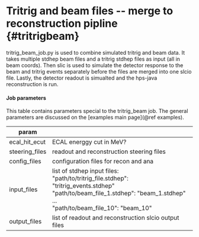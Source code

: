Tritrig and beam files -- merge to reconstruction pipline {#tritrigbeam}
=========================================================

tritrig_beam_job.py is used to combine simulated tritrig and beam data. It takes multiple stdhep beam files and a tritrig stdhep files as input (all in beam coords). Then slic is used to simulate the detector response to the beam and tritrig events separately before the files are merged into one slcio file. Lastly, the detector readout is simualted and the hps-java reconstruction is run.
 
#### Job parameters
This table contains parameters special to the tritrig\_beam job. The general parameters are discussed on the [examples main page](@ref examples).

| param           |                                                                                                                                                                                           |
|-----------------|-------------------------------------------------------------------------------------------------------------------------------------------------------------------------------------------|
| ecal\_hit\_ecut | ECAL energgy cut in MeV?                                                                                                                                                                  |
| steering\_files | readout and reconstruction steering files                                                                                                                                                 |
| config\_files   | configuration files for recon and ana                                                                                                                                                     |
| input\_files    | list of stdhep input files:<br>"path/to/tritrig_file.stdhep": "tritrig\_events.stdhep"<br>"path/to/beam\_file\_1.stdhep": "beam\_1.stdhep"<br>...<br>"path/to/beam\_file\_10": "beam\_10" |
| output\_files   | list of readout and reconstruction slcio output files                                                                                                                                     |
